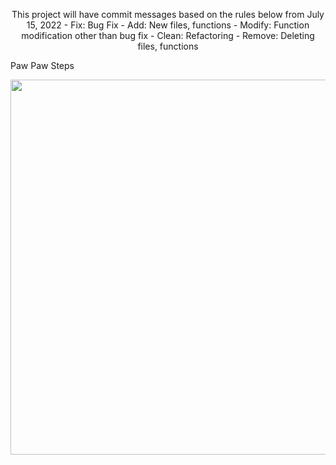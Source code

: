 <p align=center>
This project will have commit messages based on the rules below from July 15, 2022
- Fix: Bug Fix
- Add: New files, functions
- Modify: Function modification other than bug fix
- Clean: Refactoring
- Remove: Deleting files, functions

  Paw Paw Steps

<img src=https://user-images.githubusercontent.com/22866061/167975859-e0e7074d-b634-46df-a670-38a69accb1f8.png height=600px>
  
</p>
